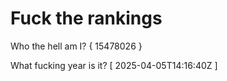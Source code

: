 # Fuck the rankings

Who the hell am I?
{ 15478026 }

What fucking year is it?
[ 2025-04-05T14:16:40Z ]
